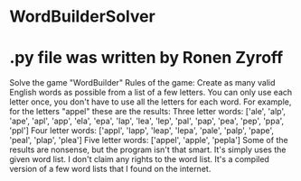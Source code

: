 # WordBuilderSolver
# .py file was written by Ronen Zyroff
Solve the game "WordBuilder"
Rules of the game:
Create as many valid English words as possible from a list of a few letters. You can only use each letter once, you don't have to use all the letters for each word.
For example, for the letters "appel" these are the results:
Three letter words: ['ale', 'alp', 'ape', 'apl', 'app', 'ela', 'epa', 'lap', 'lea', 'lep', 'pal', 'pap', 'pea', 'pep', 'ppa', 'ppl']
Four letter words: ['appl', 'lapp', 'leap', 'lepa', 'pale', 'palp', 'pape', 'peal', 'plap', 'plea']
Five letter words: ['appel', 'apple', 'pepla']
Some of the results are nonsense, but the program isn't that smart. It's simply uses the given word list.
I don't claim any rights to the word list. It's a compiled version of a few word lists that I found on the internet.
